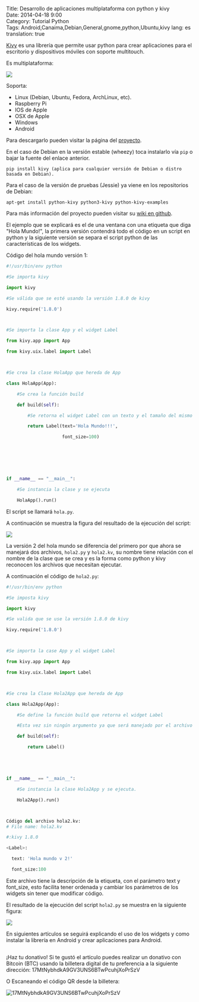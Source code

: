 Title: Desarrollo de aplicaciones multiplataforma con python y kivy  
Date: 2014-04-18 9:00  
Category: Tutorial Python  
Tags: Android,Canaima,Debian,General,gnome,python,Ubuntu,kivy
lang: es  
translation: true  

[Kivy](https://kivy.org/#home) es una librería que permite usar python para crear aplicaciones para el escritorio y dispositivos móviles con soporte multitouch.

Es multiplataforma:

![](./images/desarrollodeaplicacionesmultiplataformaconpythonykivy-1.png)

Soporta:

- Linux (Debian, Ubuntu, Fedora, ArchLinux, etc). 
- Raspberry Pi
- IOS de Apple
- OSX de Apple
- Windows
- Android


Para descargarlo pueden visitar la página del [proyecto](https://kivy.org/#download).

En el caso de Debian en la versión estable (wheezy) toca instalarlo vía `pip` o bajar la fuente del enlace anterior.
```
pip install kivy (aplica para cualquier versión de Debian o distro basada en Debian).
```
Para el caso de la versión de pruebas (Jessie) ya viene en los repositorios de Debian:
```
apt-get install python-kivy python3-kivy python-kivy-examples
```

Para más información del proyecto pueden visitar su [wiki en github](https://github.com/kivy/kivy/wiki).

El ejemplo que se explicará es el de una ventana con una etiqueta que diga "Hola Mundo!", la primera versión contendrá todo el código en un script en python y la siguiente versión se separa el script python de las características de los widgets.

Código del hola mundo versión 1:
```python
#!/usr/bin/env python

#Se importa kivy

import kivy

#Se válida que se esté usando la versión 1.8.0 de kivy

kivy.require('1.8.0')



#Se importa la clase App y el widget Label

from kivy.app import App

from kivy.uix.label import Label



#Se crea la clase HolaApp que hereda de App

class HolaApp(App):

    #Se crea la función build

    def build(self):

        #Se retorna el widget Label con un texto y el tamaño del mismo

        return Label(text='Hola Mundo!!!',

                     font_size=100)







if __name__ == "__main__":

    #Se instancia la clase y se ejecuta

    HolaApp().run()

```

El script se llamará `hola.py`.

A continuación se muestra la figura del resultado de la ejecución del script:

![](./images/desarrollodeaplicacionesmultiplataformaconpythonykivy-2.png)

La versión 2 del hola mundo se diferencia del primero por que ahora se manejará dos archivos, `hola2.py` y `hola2.kv`, su nombre tiene relación con el nombre de la clase que se crea y es la forma como python y kivy reconocen los archivos que necesitan ejecutar.

A continuación el código de `hola2.py`:
```python
#!/usr/bin/env python

#Se imposta kivy

import kivy

#Se valida que se use la versión 1.8.0 de kivy

kivy.require('1.8.0')



#Se importa la case App y el widget Label

from kivy.app import App

from kivy.uix.label import Label



#Se crea la Clase Hola2App que hereda de App

class Hola2App(App):

    #Se define la función build que retorna el widget Label

    #Esta vez sin ningún argumento ya que será manejado por el archivo hola2.kv

    def build(self):

        return Label()





if __name__ == "__main__":

    #Se instancia la clase Hola2App y se ejecuta.

    Hola2App().run()



Código del archivo hola2.kv:
# File name: hola2.kv

#:kivy 1.8.0

<Label>:

  text: 'Hola mundo v 2!'

  font_size:100

```

Este archivo tiene la descripción de la etiqueta, con el parámetro text y font_size, esto facilita tener ordenada y cambiar los parámetros de los widgets sin tener que modificar código.

El resultado de la ejecución del script `hola2.py` se muestra en la siguiente figura:

![](./images/desarrollodeaplicacionesmultiplataformaconpythonykivy-3.png)

En siguientes artículos se seguirá explicando el uso de los widgets y como instalar la librería en Android y crear aplicaciones para Android.

##  ##
¡Haz tu donativo!
Si te gustó el artículo puedes realizar un donativo con Bitcoin (BTC)
usando la billetera digital de tu preferencia a la siguiente
dirección: 17MtNybhdkA9GV3UNS6BTwPcuhjXoPrSzV

O Escaneando el código QR desde la billetera:

![17MtNybhdkA9GV3UNS6BTwPcuhjXoPrSzV](./images/17MtNybhdkA9GV3UNS6BTwPcuhjXoPrSzV.png)